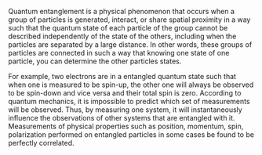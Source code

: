 Quantum entanglement is a physical phenomenon that occurs when a group of particles is generated, interact, or share spatial proximity in a way such that the quantum state of each particle of the group cannot be described independently of the state of the others, including when the particles are separated by a large distance. In other words, these groups of particles are connected in such a way that knowing one state of one particle, you can determine the other particles states.

For example, two electrons are in a entangled quantum state such that when one is measured to be spin-up, the other one will always be observed to be spin-down and vice versa and their total spin is zero. According to quantum mechanics, it is impossible to predict which set of measurements will be observed. Thus, by measuring one system, it will instantaneously influence the observations of other systems that are entangled with it. Measurements of physical properties such as position, momentum, spin, polarization performed on entangled particles in some cases be found to be perfectly correlated.





